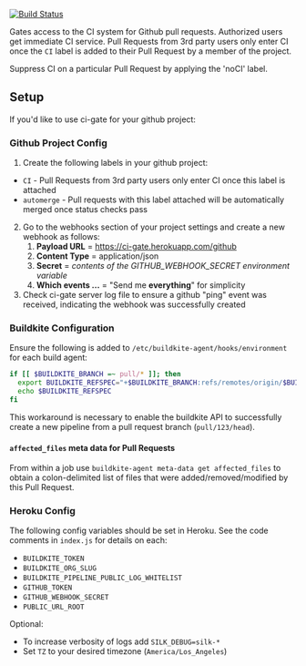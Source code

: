 [![Build Status](https://travis-ci.org/mvines/ci-gate.svg?branch=master)](https://travis-ci.org/mvines/ci-gate)

Gates access to the CI system for Github pull requests.  Authorized users get
immediate CI service.  Pull Requests from 3rd party users only enter CI once the
`CI` label is added to their Pull Request by a member of the project.

Suppress CI on a particular Pull Request by applying the 'noCI' label.

## Setup

If you'd like to use ci-gate for your github project:

### Github Project Config
1. Create the following labels in your github project:
  * `CI` - Pull Requests from 3rd party users only enter CI once this label is attached
  * `automerge` - Pull requests with this label attached will be automatically
     merged once status checks pass
2. Go to the webhooks section of your project settings and create a new webhook
   as follows:
    1. **Payload URL** = https://ci-gate.herokuapp.com/github
    2. **Content Type** = application/json
    3. **Secret** = *contents of the GITHUB_WEBHOOK_SECRET environment variable*
    4. **Which events ...** = "Send me **everything**" for simplicity
3. Check ci-gate server log file to ensure a github "ping" event was received,
   indicating the webhook was successfully created

### Buildkite Configuration

Ensure the following is added to `/etc/buildkite-agent/hooks/environment` for
each build agent:
```sh
if [[ $BUILDKITE_BRANCH =~ pull/* ]]; then
  export BUILDKITE_REFSPEC="+$BUILDKITE_BRANCH:refs/remotes/origin/$BUILDKITE_BRANCH"
  echo $BUILDKITE_REFSPEC
fi
```
This workaround is necessary to enable the buildkite API to successfully create
a new pipeline from a pull request branch (`pull/123/head`).

#### `affected_files` meta data for Pull Requests

From within a job use `buildkite-agent meta-data get affected_files` to
obtain a colon-delimited list of files that were added/removed/modified by this
Pull Request.

### Heroku Config

The following config variables should be set in Heroku.  See the code comments
in `index.js` for details on each:
* `BUILDKITE_TOKEN`
* `BUILDKITE_ORG_SLUG`
* `BUILDKITE_PIPELINE_PUBLIC_LOG_WHITELIST`
* `GITHUB_TOKEN`
* `GITHUB_WEBHOOK_SECRET`
* `PUBLIC_URL_ROOT`

Optional:
* To increase verbosity of logs add `SILK_DEBUG=silk-*`
* Set `TZ` to your desired timezone (`America/Los_Angeles`)

